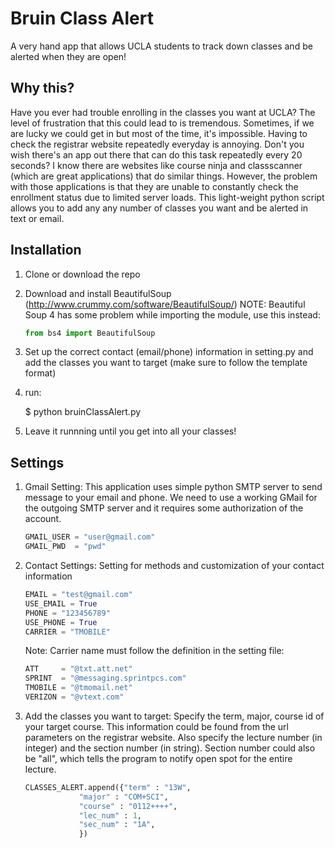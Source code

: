 Bruin Class Alert
================
A very hand app that allows UCLA students to track down classes and be alerted when they are open!

Why this?
------------
Have you ever had trouble enrolling in the classes you want at UCLA? The level of frustration that this could lead to is tremendous. Sometimes, if we are lucky we could get in but most of the time, it's impossible. Having to check the registrar website repeatedly everyday is annoying. Don't you wish there's an app out there that can do this task repeatedly every 20 seconds? I know there are websites like course ninja and classscanner (which are great applications) that do similar things. However, the problem with those applications is that they are unable to constantly check the enrollment status due to limited server loads. This light-weight python script allows you to  add any any number of classes you want and be alerted in text or email.



Installation
------------
1.  Clone or download the repo

2.  Download and install BeautifulSoup (http://www.crummy.com/software/BeautifulSoup/)
    NOTE: Beautiful Soup 4 has some problem while importing the module, use this instead:
    
    ```python
    from bs4 import BeautifulSoup

    ```

3.  Set up the correct contact (email/phone) information in setting.py and add the classes you want to target (make sure to follow the template format)

4.  run:

    $ python bruinClassAlert.py
    
5.  Leave it runnning until you get into all your classes!

Settings
------------
1.  Gmail Setting: This application uses simple python SMTP server to send message to your email and phone. We need to use a working GMail for the outgoing SMTP server and it requires some authorization of the account.

    ```python
    GMAIL_USER = "user@gmail.com"
    GMAIL_PWD  = "pwd"

    ```
2.  Contact Settings: Setting for methods and customization of your contact information
    
    ```python
    EMAIL = "test@gmail.com"
    USE_EMAIL = True
    PHONE = "123456789"
    USE_PHONE = True
    CARRIER = "TMOBILE"

    ```
    Note: Carrier name must follow the definition in the setting file: 
    
    ```python
    ATT     = "@txt.att.net"
    SPRINT  = "@messaging.sprintpcs.com"
    TMOBILE = "@tmomail.net"
    VERIZON = "@vtext.com"
    ```

3.  Add the classes you want to target: Specify the term, major, course id of your target course. This information could be found from the url parameters on the registrar website. Also specify the lecture number (in integer) and the section number (in string). Section number could also be "all", which tells the program to notify open spot for the entire lecture.

    
    ```python
    CLASSES_ALERT.append({"term" : "13W",
                "major" : "COM+SCI",
                "course" : "0112++++",
                "lec_num" : 1,
                "sec_num" : "1A",
                })
    ```

